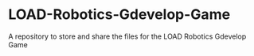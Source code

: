 # LOAD-Robotics-Gdevelop-Game
 A repository to store and share the files for the LOAD Robotics Gdevelop Game
